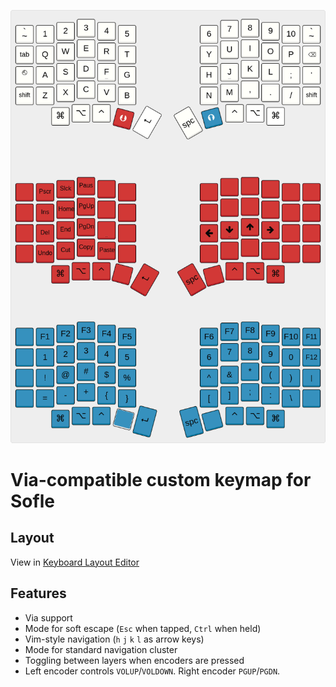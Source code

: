 ![SofleKeyboard j4ckofalltrades keymap](assets/soflekeyboard.png)


# Via-compatible custom keymap for Sofle

## Layout

View in [Keyboard Layout Editor](http://www.keyboard-layout-editor.com/#/gists/a1f6519e723ad81ca151741b53a28b80)

## Features

- Via support
- Mode for soft escape (`Esc` when tapped, `Ctrl` when held) 
- Vim-style navigation (`h` `j` `k` `l` as arrow keys)
- Mode for standard navigation cluster
- Toggling between layers when encoders are pressed
- Left encoder controls `VOLUP`/`VOLDOWN`. Right encoder `PGUP`/`PGDN`.
